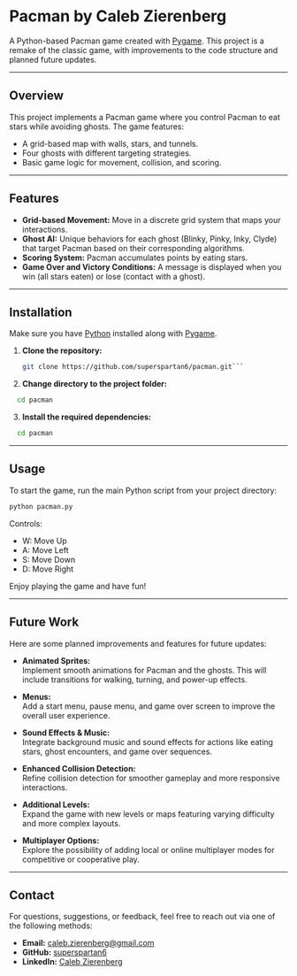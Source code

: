 # Pacman by Caleb Zierenberg

A Python-based Pacman game created with [Pygame](https://www.pygame.org/). This project is a remake of the classic game, with improvements to the code structure and planned future updates.

---

## Overview

This project implements a Pacman game where you control Pacman to eat stars while avoiding ghosts. The game features:
- A grid-based map with walls, stars, and tunnels.
- Four ghosts with different targeting strategies.
- Basic game logic for movement, collision, and scoring.

---

## Features

- **Grid-based Movement:** Move in a discrete grid system that maps your interactions.
- **Ghost AI:** Unique behaviors for each ghost (Blinky, Pinky, Inky, Clyde) that target Pacman based on their corresponding algorithms.
- **Scoring System:** Pacman accumulates points by eating stars.
- **Game Over and Victory Conditions:** A message is displayed when you win (all stars eaten) or lose (contact with a ghost).

---

## Installation

Make sure you have [Python](https://www.python.org/) installed along with [Pygame](https://www.pygame.org/).

1. **Clone the repository:**
   ```bash
   git clone https://github.com/superspartan6/pacman.git```

2. **Change directory to the project folder:**
```bash
  cd pacman
```

3. **Install the required dependencies:**
```bash
  cd pacman
```

---

## Usage

To start the game, run the main Python script from your project directory:

```bash
python pacman.py
```

Controls:

- W: Move Up
- A: Move Left
- S: Move Down
- D: Move Right

Enjoy playing the game and have fun!

---

## Future Work

Here are some planned improvements and features for future updates:

- **Animated Sprites:**  
  Implement smooth animations for Pacman and the ghosts. This will include transitions for walking, turning, and power-up effects.

- **Menus:**  
  Add a start menu, pause menu, and game over screen to improve the overall user experience.

- **Sound Effects & Music:**  
  Integrate background music and sound effects for actions like eating stars, ghost encounters, and game over sequences.

- **Enhanced Collision Detection:**  
  Refine collision detection for smoother gameplay and more responsive interactions.

- **Additional Levels:**  
  Expand the game with new levels or maps featuring varying difficulty and more complex layouts.

- **Multiplayer Options:**  
  Explore the possibility of adding local or online multiplayer modes for competitive or cooperative play.

---

## Contact

For questions, suggestions, or feedback, feel free to reach out via one of the following methods:

- **Email:** [caleb.zierenberg@gmail.com](mailto:caleb.zierenberg@gmail.com)
- **GitHub:** [superspartan6](https://github.com/superspartan6)
- **LinkedIn:** [Caleb Zierenberg](https://linkedin.com/in/calebzierenberg)








